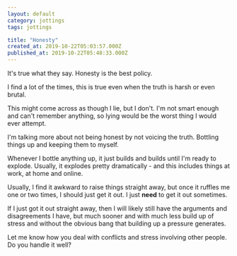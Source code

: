 ```yaml
---
layout: default
category: jottings
tags: jottings

title: "Honesty"
created_at: 2019-10-22T05:03:57.000Z
published_at: 2019-10-22T05:48:33.000Z
---
```

It's true what they say. Honesty is the best policy.

I find a lot of the times, this is true even when the truth is harsh or even brutal.

This might come across as though I lie, but I don't. I'm not smart enough and can't remember anything, so lying would be the worst thing I would ever attempt.

I'm talking more about not being honest by not voicing the truth. Bottling things up and keeping them to myself.

Whenever I bottle anything up, it just builds and builds until I'm ready to explode. Usually, it explodes pretty dramatically - and this includes things at work, at home and online.

Usually, I find it awkward to raise things straight away, but once it ruffles me one or two times, I should just get it out. I just **need** to get it out sometimes.

If I just got it out straight away, then I will likely still have the arguments and disagreements I have, but much sooner and with much less build up of stress and without the obvious bang that building up a pressure generates.

Let me know how you deal with conflicts and stress involving other people. Do you handle it well?
